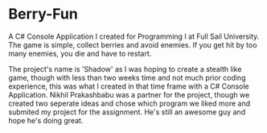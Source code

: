 # Berry-Fun
A C# Console Application I created for Programming I at Full Sail University.
The game is simple, collect berries and avoid enemies. If you get hit by too many enemies, you die and have to restart.

The project's name is 'Shadow' as I was hoping to create a stealth like game, though with less than two weeks time and not much prior coding experience, this was what I created in that time frame with a C# Console Application.
Nikhil Prakashbabu was a partner for the project, though we created two seperate ideas and chose which program we liked more and submited my project for the assignment. He's still an awesome guy and hope he's doing great.